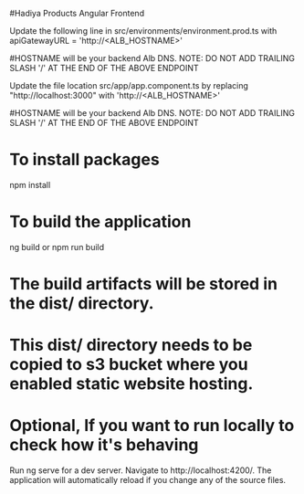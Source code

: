 #Hadiya Products Angular Frontend

Update the following line in src/environments/environment.prod.ts with
apiGatewayURL = 'http://<ALB_HOSTNAME>' 

#HOSTNAME will be your backend Alb DNS.
NOTE: DO NOT ADD TRAILING SLASH '/' AT THE END OF THE ABOVE ENDPOINT

Update the file location src/app/app.component.ts by replacing "http://localhost:3000" with 'http://<ALB_HOSTNAME>' 

#HOSTNAME will be your backend Alb DNS.
NOTE: DO NOT ADD TRAILING SLASH '/' AT THE END OF THE ABOVE ENDPOINT

# To install packages
npm install 
# To build the application
ng build or npm run build
# The build artifacts will be stored in the dist/ directory.
# This dist/ directory needs to be copied to s3 bucket where you enabled static website hosting.
# Optional, If you want to run locally to check how it's behaving
Run ng serve for a dev server. Navigate to http://localhost:4200/. The application will automatically reload if you change any of the source files.

